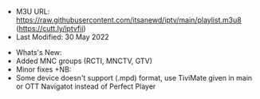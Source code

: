 + M3U URL: https://raw.githubusercontent.com/itsanewd/iptv/main/playlist.m3u8 (https://cutt.ly/iptvfii)
+ Last Modified: 30 May 2022
- Whats's New:
- Added MNC groups (RCTI, MNCTV, GTV)
- Minor fixes
+NB:
- Some device doesn't support (.mpd) format, use TiviMate given in main or OTT Navigatot instead of Perfect Player
